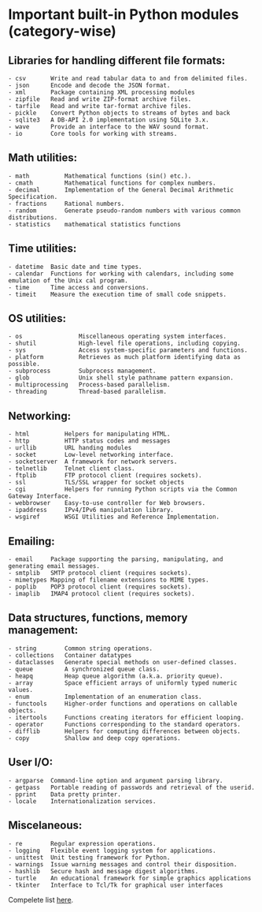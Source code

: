 # Important built-in Python modules (category-wise)

## Libraries for handling different file formats:
	- csv		Write and read tabular data to and from delimited files.
	- json		Encode and decode the JSON format.
	- xml		Package containing XML processing modules 	
	- zipfile	Read and write ZIP-format archive files.
	- tarfile	Read and write tar-format archive files.
	- pickle	Convert Python objects to streams of bytes and back
	- sqlite3	A DB-API 2.0 implementation using SQLite 3.x.
	- wave		Provide an interface to the WAV sound format.
	- io		Core tools for working with streams.


## Math utilities:
	- math			Mathematical functions (sin() etc.).
	- cmath			Mathematical functions for complex numbers.
	- decimal		Implementation of the General Decimal Arithmetic Specification.
	- fractions		Rational numbers.
	- random		Generate pseudo-random numbers with various common distributions.
	- statistics	mathematical statistics functions


## Time utilities:
	- datetime	Basic date and time types.
	- calendar	Functions for working with calendars, including some emulation of the Unix cal program.
	- time		Time access and conversions.
	- timeit	Measure the execution time of small code snippets.


## OS utilities:
	- os				Miscellaneous operating system interfaces.
	- shutil			High-level file operations, including copying.
	- sys				Access system-specific parameters and functions.
	- platform			Retrieves as much platform identifying data as possible.
	- subprocess		Subprocess management.
	- glob				Unix shell style pathname pattern expansion.
	- multiprocessing	Process-based parallelism.
	- threading			Thread-based parallelism.


## Networking:
	- html			Helpers for manipulating HTML.
	- http			HTTP status codes and messages
	- urllib		URL handing modules
	- socket		Low-level networking interface.
	- socketserver	A framework for network servers.
	- telnetlib		Telnet client class.
	- ftplib		FTP protocol client (requires sockets).
	- ssl			TLS/SSL wrapper for socket objects
	- cgi			Helpers for running Python scripts via the Common Gateway Interface.
	- webbrowser	Easy-to-use controller for Web browsers.
	- ipaddress		IPv4/IPv6 manipulation library.
	- wsgiref		WSGI Utilities and Reference Implementation.


## Emailing:
	- email		Package supporting the parsing, manipulating, and generating email messages.
	- smtplib	SMTP protocol client (requires sockets).
	- mimetypes	Mapping of filename extensions to MIME types.
	- poplib	POP3 protocol client (requires sockets).
	- imaplib	IMAP4 protocol client (requires sockets).


## Data structures, functions, memory management:
	- string		Common string operations.
	- collections	Container datatypes
	- dataclasses	Generate special methods on user-defined classes.
	- queue			A synchronized queue class.
	- heapq			Heap queue algorithm (a.k.a. priority queue).
	- array			Space efficient arrays of uniformly typed numeric values.
	- enum			Implementation of an enumeration class.
	- functools		Higher-order functions and operations on callable objects.
	- itertools		Functions creating iterators for efficient looping.
	- operator		Functions corresponding to the standard operators.
	- difflib		Helpers for computing differences between objects.
	- copy			Shallow and deep copy operations.


## User I/O:
	- argparse	Command-line option and argument parsing library.
 	- getpass	Portable reading of passwords and retrieval of the userid.
 	- pprint	Data pretty printer.
 	- locale	Internationalization services.


## Miscelaneous:
	- re		Regular expression operations.
	- logging	Flexible event logging system for applications.
	- unittest	Unit testing framework for Python.
	- warnings	Issue warning messages and control their disposition.
	- hashlib	Secure hash and message digest algorithms.
	- turtle	An educational framework for simple graphics applications
	- tkinter	Interface to Tcl/Tk for graphical user interfaces
 	

Compelete list [here](https://docs.python.org/3/py-modindex.html).